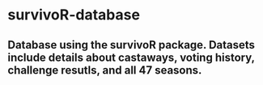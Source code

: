 # survivoR-database

## Database using the survivoR package. Datasets include details about castaways, voting history, challenge resutls, and all 47 seasons. 

